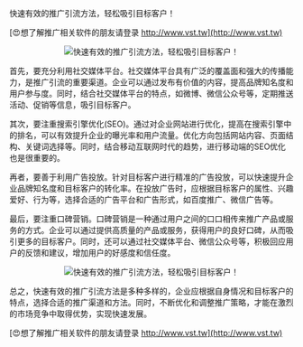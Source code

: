 快速有效的推广引流方法，轻松吸引目标客户！

[😍想了解推广相关软件的朋友请登录 http://www.vst.tw](http://www.vst.tw)

 <center><img src="https://vst.tw/MP4/tuiguang/png/6.png" alt="快速有效的推广引流方法，轻松吸引目标客户！"></center>

首先，要充分利用社交媒体平台。社交媒体平台具有广泛的覆盖面和强大的传播能力，是推广引流的重要渠道。企业可以通过发布有价值的内容，提高品牌知名度和用户参与度。同时，结合社交媒体平台的特点，如微博、微信公众号等，定期推送活动、促销等信息，吸引目标客户。

其次，要注重搜索引擎优化(SEO)。通过对企业网站进行优化，提高在搜索引擎中的排名，可以有效提升企业的曝光率和用户流量。优化方向包括网站内容、页面结构、关键词选择等。同时，结合移动互联网时代的趋势，进行移动端的SEO优化也是很重要的。

再者，要善于利用广告投放。针对目标客户进行精准的广告投放，可以快速提升企业品牌知名度和目标客户的转化率。在投放广告时，应根据目标客户的属性、兴趣爱好、行为等，选择合适的广告平台和广告形式，如百度推广、微信广告等。

最后，要注重口碑营销。口碑营销是一种通过用户之间的口口相传来推广产品或服务的方式。企业可以通过提供高质量的产品或服务，获得用户的良好口碑，从而吸引更多的目标客户。同时，还可以通过社交媒体平台、微信公众号等，积极回应用户的反馈和建议，增加用户的好感度和信任度。

 <center><img src="https://vst.tw/MP4/tuiguang/png/2.png" alt="快速有效的推广引流方法，轻松吸引目标客户！"></center>

总之，快速有效的推广引流方法是多种多样的，企业应根据自身情况和目标客户的特点，选择合适的推广渠道和方法。同时，不断优化和调整推广策略，才能在激烈的市场竞争中取得优势，实现快速发展。

[😍想了解推广相关软件的朋友请登录 http://www.vst.tw](http://www.vst.tw)



